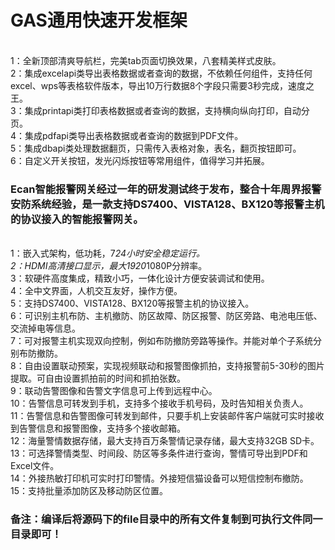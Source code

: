 
<h1> GAS通用快速开发框架</h1>

<br> 1：全新顶部清爽导航栏，完美tab页面切换效果，八套精美样式皮肤。
<br> 2：集成excelapi类导出表格数据或者查询的数据，不依赖任何组件，支持任何excel、wps等表格软件版本，导出10万行数据8个字段只需要3秒完成，速度之王。
<br> 3：集成printapi类打印表格数据或者查询的数据，支持横向纵向打印，自动分页。
<br> 4：集成pdfapi类导出表格数据或者查询的数据到PDF文件。
<br> 5：集成dbapi类处理数据翻页，只需传入表格对象，表名，翻页按钮即可。
<br> 6：自定义开关按钮，发光闪烁按钮等常用组件，值得学习并拓展。


<h3> Ecan智能报警网关经过一年的研发测试终于发布，整合十年周界报警安防系统经验，是一款支持DS7400、VISTA128、BX120等报警主机的协议接入的智能报警网关。</h3>

<br> 1：嵌入式架构，低功耗，7*24小时安全稳定运行。
<br> 2：HDMI高清接口显示，最大1920*1080P分辨率。
<br> 3：软硬件高度集成，精致小巧，一体化设计方便安装调试和使用。
<br> 4：全中文界面，人机交互友好，操作方便。
<br> 5：支持DS7400、VISTA128、BX120等报警主机的协议接入。
<br> 6：可识别主机布防、主机撤防、防区故障、防区报警、防区旁路、电池电压低、交流掉电等信息。
<br> 7：可对报警主机实现双向控制，例如布防撤防旁路等操作。并能对单个子系统分别布防撤防。
<br> 8：自由设置联动预案，实现视频联动和报警图像抓拍，支持报警前5-30秒的图片提取。可自由设置抓拍前的时间和抓拍张数。
<br> 9：联动告警图像和告警文字信息可上传到远程中心。
<br> 10：告警信息可转发到手机，支持多个接收手机号码，及时告知相关负责人。
<br> 11：告警信息和告警图像可转发到邮件，只要手机上安装邮件客户端就可实时接收到告警信息和报警图像，支持多个接收邮箱。
<br> 12：海量警情数据存储，最大支持百万条警情记录存储，最大支持32GB SD卡。
<br> 13：可选择警情类型、时间段、防区等多条件进行查询，警情可导出到PDF和Excel文件。
<br> 14：外接热敏打印机可实时打印警情。外接短信猫设备可以短信控制布撤防。
<br> 15：支持批量添加防区及移动防区位置。

<h3> 备注：编译后将源码下的file目录中的所有文件复制到可执行文件同一目录即可！ <h3>
